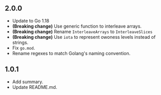 ## 2.0.0
- Update to Go 1.18
- **(Breaking change)** Use generic function to interleave arrays.
- **(Breaking change)** Rename `InterleaveArrays` to `InterleaveSlices`
- **(Breaking change)** Use `iota` to represent owoness levels instead of strings.
- Fix `go.mod`.
- Rename regexes to match Golang's naming convention.

## 1.0.1
- Add summary.
- Update README.md.